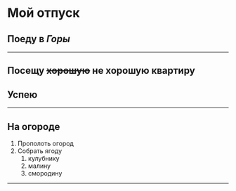 # Мой отпуск

## Поеду в *Горы*


---
## Посещу ~~хорошую~~ не хорошую квартиру


## Успею


---

## На огороде
1. Прополоть огород
2. Собрать ягоду
    1. кулубнику
    2. малину
    3. смородину


---
